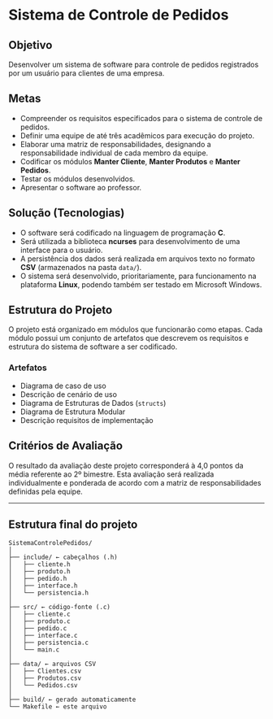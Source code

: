 # Sistema de Controle de Pedidos

## Objetivo
Desenvolver um sistema de software para controle de pedidos registrados por um usuário para clientes de uma empresa.

## Metas
* Compreender os requisitos especificados para o sistema de controle de pedidos.
* Definir uma equipe de até três acadêmicos para execução do projeto.
* Elaborar uma matriz de responsabilidades, designando a responsabilidade individual de cada membro da equipe.
* Codificar os módulos **Manter Cliente**, **Manter Produtos** e **Manter Pedidos**.
* Testar os módulos desenvolvidos.
* Apresentar o software ao professor.

## Solução (Tecnologias)
* O software será codificado na linguagem de programação **C**.
* Será utilizada a biblioteca **ncurses** para desenvolvimento de uma interface para o usuário.
* A persistência dos dados será realizada em arquivos texto no formato **CSV** (armazenados na pasta `data/`).
* O sistema será desenvolvido, prioritariamente, para funcionamento na plataforma **Linux**, podendo também ser testado em Microsoft Windows.

## Estrutura do Projeto
O projeto está organizado em módulos que funcionarão como etapas. Cada módulo possui um conjunto de artefatos que descrevem os requisitos e estrutura do sistema de software a ser codificado.

### Artefatos
* Diagrama de caso de uso
* Descrição de cenário de uso
* Diagrama de Estruturas de Dados (`structs`)
* Diagrama de Estrutura Modular
* Descrição requisitos de implementação

## Critérios de Avaliação
O resultado da avaliação deste projeto corresponderá à 4,0 pontos da média referente ao 2º bimestre. Esta avaliação será realizada individualmente e ponderada de acordo com a matriz de responsabilidades definidas pela equipe.

---

## Estrutura final do projeto
```text
SistemaControlePedidos/
│
├── include/ ← cabeçalhos (.h)
│   ├── cliente.h
│   ├── produto.h
│   ├── pedido.h
│   ├── interface.h
│   └── persistencia.h
│
├── src/ ← código-fonte (.c)
│   ├── cliente.c
│   ├── produto.c
│   ├── pedido.c
│   ├── interface.c
│   ├── persistencia.c
│   └── main.c
│
├── data/ ← arquivos CSV
│   ├── Clientes.csv
│   ├── Produtos.csv
│   └── Pedidos.csv
│
├── build/ ← gerado automaticamente
└── Makefile ← este arquivo
